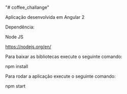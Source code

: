 "# coffee_challange" 


Aplicação desenvolvida em Angular 2
 
Dependência: 
 
Node JS
 
https://nodejs.org/en/
 

Para baixar as bibliotecas execute o seguinte comando:
 
npm install
 
Para rodar a aplicação execute o seguinte comando:
 
npm start
